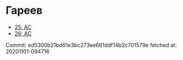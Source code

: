 # Гареев
- [25: AC](25.md)
- [26: AC](26.md)

Commit: ed5300b21bd61e3bc273ee661ddf14b2c701579e
 fetched at: 20201101-094716
